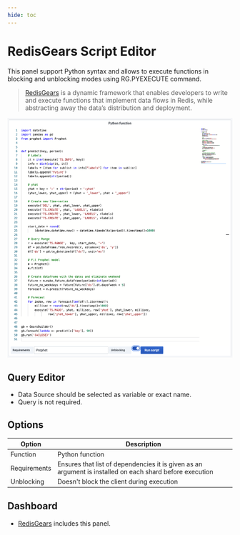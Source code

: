 ```yaml
---
hide: toc
---
```


# RedisGears Script Editor

This panel support Python syntax and allows to execute functions in blocking and unblocking modes using RG.PYEXECUTE command.

> [RedisGears](https://oss.redis.com/redisgears/) is a dynamic framework that enables developers to write and execute functions that implement data flows in Redis, while abstracting away the data’s distribution and deployment.

![RedisGears-Panel](../../images/redis-app/panels/gears-panel.png)

## Query Editor

- Data Source should be selected as variable or exact name.
- Query is not required.

## Options

| Option       | Description                                                                                              |
| ------------ | -------------------------------------------------------------------------------------------------------- |
| Function     | Python function                                                                                          |
| Requirements | Ensures that list of dependencies it is given as an argument is installed on each shard before execution |
| Unblocking   | Doesn't block the client during execution                                                                |

## Dashboard

- [RedisGears](../dashboards/redis-gears.md) includes this panel.
